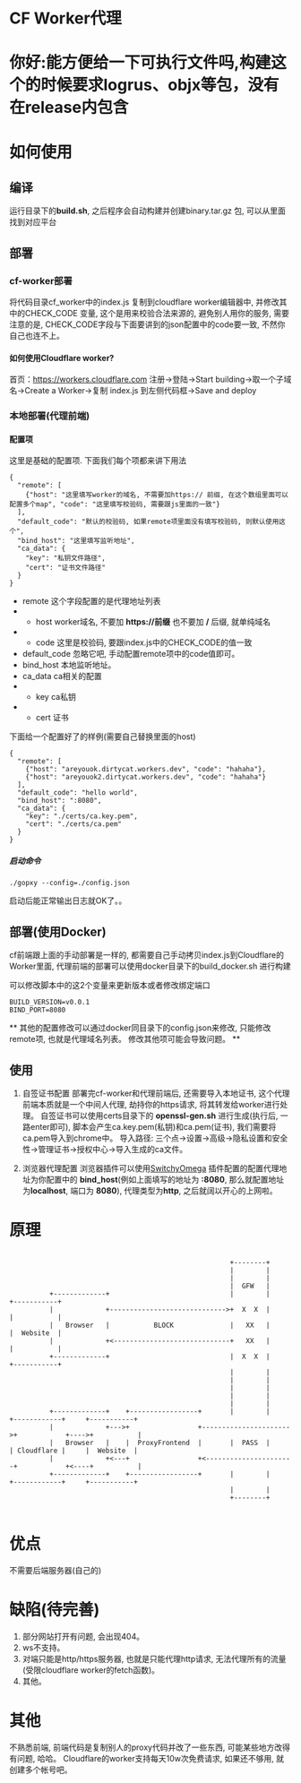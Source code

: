 CF Worker代理
===
# 你好:能方便给一下可执行文件吗,构建这个的时候要求logrus、objx等包，没有在release内包含
# 如何使用
## 编译
运行目录下的**build.sh**, 之后程序会自动构建并创建binary.tar.gz 包, 可以从里面找到对应平台

## 部署
### cf-worker部署
将代码目录cf_worker中的index.js 复制到cloudflare worker编辑器中, 
并修改其中的CHECK_CODE 变量, 这个是用来校验合法来源的, 避免别人用你的服务, 
需要注意的是, CHECK_CODE字段与下面要讲到的json配置中的code要一致, 不然你自己也连不上。

#### 如何使用Cloudflare worker?
首页：https://workers.cloudflare.com
注册->登陆->Start building->取一个子域名->Create a Worker->复制 index.js 到左侧代码框->Save and deploy

### 本地部署(代理前端)

#### 配置项
这里是基础的配置项. 下面我们每个项都来讲下用法
```json=
{
  "remote": [
    {"host": "这里填写worker的域名, 不需要加https:// 前缀, 在这个数组里面可以配置多个map", "code": "这里填写校验码, 需要跟js里面的一致"}
  ],
  "default_code": "默认的校验码, 如果remote项里面没有填写校验码, 则默认使用这个",
  "bind_host": "这里填写监听地址",
  "ca_data": {
    "key": "私钥文件路径",
    "cert": "证书文件路径"
  }
}
```

* remote 这个字段配置的是代理地址列表
* * host worker域名, 不要加 **https://前缀** 也不要加 **/** 后缀, 就单纯域名
* * code 这里是校验码, 要跟index.js中的CHECK_CODE的值一致 
* default_code 忽略它吧, 手动配置remote项中的code值即可。
* bind_host 本地监听地址。
* ca_data ca相关的配置
* * key ca私钥
* * cert 证书

下面给一个配置好了的样例(需要自己替换里面的host)
```json=
{
  "remote": [
    {"host": "areyouok.dirtycat.workers.dev", "code": "hahaha"},
    {"host": "areyouok2.dirtycat.workers.dev", "code": "hahaha"}
  ],
  "default_code": "hello world",
  "bind_host": ":8080",
  "ca_data": {
    "key": "./certs/ca.key.pem",
    "cert": "./certs/ca.pem"
  }
}
```

##### 启动命令
```shell=
./gopxy --config=./config.json
```
启动后能正常输出日志就OK了。。

## 部署(使用Docker)
cf前端跟上面的手动部署是一样的, 都需要自己手动拷贝index.js到Cloudflare的Worker里面, 
代理前端的部署可以使用docker目录下的build_docker.sh 进行构建

可以修改脚本中的这2个变量来更新版本或者修改绑定端口
```shell=
BUILD_VERSION=v0.0.1
BIND_PORT=8080
```

** 其他的配置修改可以通过docker同目录下的config.json来修改, 只能修改remote项, 也就是代理域名列表。 修改其他项可能会导致问题。 **


## 使用 
1. 自签证书配置
部署完cf-worker和代理前端后, 还需要导入本地证书, 这个代理前端本质就是一个中间人代理, 劫持你的https请求, 将其转发给worker进行处理。
自签证书可以使用certs目录下的 **openssl-gen.sh** 进行生成(执行后, 一路enter即可), 脚本会产生ca.key.pem(私钥)和ca.pem(证书), 
我们需要将ca.pem导入到chrome中。
导入路径:
三个点->设置->高级->隐私设置和安全性->管理证书->授权中心->导入生成的ca文件。

2. 浏览器代理配置
浏览器插件可以使用[SwitchyOmega](https://chrome.google.com/webstore/detail/proxy-switchyomega/padekgcemlokbadohgkifijomclgjgif?hl=zh-CN)
插件配置的配置代理地址为你配置中的 **bind_host**(例如上面填写的地址为 **:8080**, 那么就配置地址为**localhost**, 端口为 **8080**), 代理类型为**http**, 之后就阔以开心的上网啦。

# 原理
```flow=

                                                       +--------+
                                                       |        |
                                                       |        |
                                                       |  GFW   |
          +-------------+                              |        |                         +-----------+
          |             +----------------------------->+  X  X  |                         |           |
          |   Browser   |           BLOCK              |   XX   |                         |  Website  |
          |             +<-----------------------------+   XX   |                         |           |
          +-------------+                              |  X  X  |                         +-----------+
                                                       |        |
                                                       |        |
                                                       |        |
                                                       |        |
                                                       |        |
          +-------------+    +-----------------+       |        |      +------------+     +-----------+
          |             +--->+                 +---------------------->+            +---->+           |
          |   Browser   |    |  ProxyFrontend  |       |  PASS  |      | Cloudflare |     |  Website  |
          |             +<---+                 +<----------------------+            +<----+           |
          +-------------+    +-----------------+       |        |      +------------+     +-----------+
                                                       |        |
                                                       +--------+


```

# 优点
不需要后端服务器(自己的)

# 缺陷(待完善)
1. 部分网站打开有问题, 会出现404。
2. ws不支持。
3. 对端只能是http/https服务器, 也就是只能代理http请求, 无法代理所有的流量(受限cloudflare worker的fetch函数)。 
4. 其他。

# 其他
不熟悉前端, 前端代码是复制别人的proxy代码并改了一些东西, 可能某些地方改得有问题, 哈哈。
Cloudflare的worker支持每天10w次免费请求, 如果还不够用, 就创建多个帐号吧。
